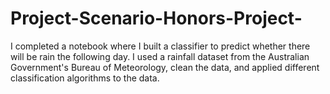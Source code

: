 # Project-Scenario-Honors-Project-
I completed a notebook where I built a classifier to predict whether there will be rain the following day. I used a rainfall dataset from the Australian Government's Bureau of Meteorology, clean the data, and applied different classification algorithms to the data.

